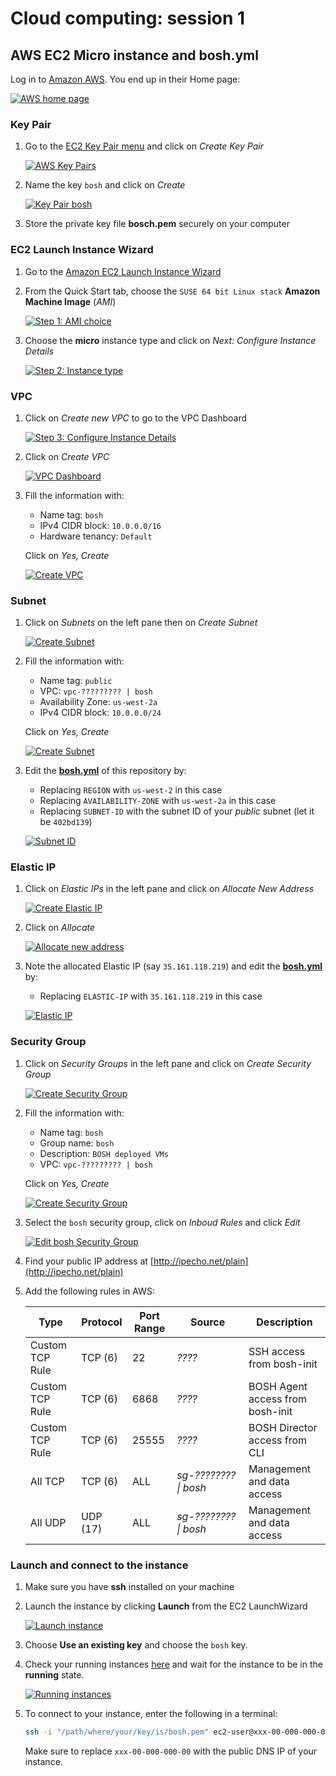 # Cloud computing: session 1

## AWS EC2 Micro instance and bosh.yml

Log in to [Amazon AWS](https://console.aws.amazon.com/). You end up in their Home page:

[![AWS home page](readme/1.awshome.png)](https://console.aws.amazon.com/)

  
### Key Pair

1. Go to the [EC2 Key Pair menu](https://console.aws.amazon.com/ec2#KeyPairs) and click on *Create Key Pair*

    [![AWS Key Pairs](readme/2.keys1.png)](https://console.aws.amazon.com/ec2#KeyPairs)

1. Name the key `bosh` and click on *Create*

    [![Key Pair bosh](readme/2.keys2.png)](https://console.aws.amazon.com/ec2#KeyPairs)
    
1. Store the private key file **bosch.pem** securely on your computer

### EC2 Launch Instance Wizard
  
1. Go to the [Amazon EC2 Launch Instance Wizard](https://console.aws.amazon.com/ec2/#LaunchInstanceWizard)
1. From the Quick Start tab, choose the `SUSE 64 bit Linux stack` **Amazon Machine Image** (*AMI*)

    [![Step 1: AMI choice](readme/3.ami.png)](https://console.aws.amazon.com/ec2/#LaunchInstanceWizard)
    
1. Choose the **micro** instance type and click on *Next: Configure Instance Details*

    [![Step 2: Instance type](readme/4.type.png)](https://console.aws.amazon.com/ec2/#LaunchInstanceWizard)

### VPC

1. Click on *Create new VPC* to go to the VPC Dashboard

    [![Step 3: Configure Instance Details](readme/5.vpc1.png)](https://console.aws.amazon.com/ec2/#LaunchInstanceWizard)

1. Click on *Create VPC*

    [![VPC Dashboard](readme/5.vpc2.png)](https://console.aws.amazon.com/vpc/#vpcs)

1. Fill the information with:
    - Name tag: `bosh`
    - IPv4 CIDR block: `10.0.0.0/16`
    - Hardware tenancy: `Default`
    
    Click on *Yes, Create*  

    [![Create VPC](readme/5.vpc3.png)](https://console.aws.amazon.com/vpc/#vpcs)

### Subnet

1. Click on *Subnets* on the left pane then on *Create Subnet*

    [![Create Subnet](readme/6.subnet1.png)](https://console.aws.amazon.com/vpc/#subnets)

1. Fill the information with:
    - Name tag: `public`
    - VPC: `vpc-????????? | bosh`
    - Availability Zone: `us-west-2a`
    - IPv4 CIDR block: `10.0.0.0/24`
    
    Click on *Yes, Create*  

    [![Create Subnet](readme/6.subnet2.png)](https://console.aws.amazon.com/vpc/#subnets)

1. Edit the [**bosh.yml**](bosh.yml) of this repository by:
    - Replacing `REGION` with `us-west-2` in this case
    - Replacing `AVAILABILITY-ZONE` with `us-west-2a` in this case
    - Replacing `SUBNET-ID` with the subnet ID of your *public* subnet (let it be `402bd139`)

    [![Subnet ID](readme/6.subnet3.png)](https://console.aws.amazon.com/vpc/#subnets)
    
### Elastic IP
    
1. Click on *Elastic IPs* in the left pane and click on *Allocate New Address*

    [![Create Elastic IP](readme/7.elasticip1.png)](https://console.aws.amazon.com/vpc/#Addresses)

1. Click on *Allocate*

    [![Allocate new address](readme/7.elasticip2.png)](https://console.aws.amazon.com/vpc/#Addresses)

1. Note the allocated Elastic IP (say `35.161.118.219`) and edit the [**bosh.yml**](bosh.yml) by:
    - Replacing `ELASTIC-IP` with `35.161.118.219` in this case

    [![Elastic IP](readme/7.elasticip3.png)](https://console.aws.amazon.com/vpc/#Addresses)

### Security Group

1. Click on *Security Groups* in the left pane and click on *Create Security Group*

    [![Create Security Group](readme/8.securitygroup1.png)](https://console.aws.amazon.com/vpc/#securityGroups)

1. Fill the information with:
    - Name tag: `bosh`
    - Group name: `bosh`
    - Description: `BOSH deployed VMs`
    - VPC: `vpc-????????? | bosh`
    
    Click on *Yes, Create*  

    [![Create Security Group](readme/8.securitygroup2.png)](https://console.aws.amazon.com/vpc/#securityGroups)

1. Select the `bosh` security group, click on *Inboud Rules* and click *Edit*

    [![Edit bosh Security Group](readme/8.securitygroup3.png)](https://console.aws.amazon.com/vpc/#securityGroups)

1. Find your public IP address at [http://ipecho.net/plain](http://ipecho.net/plain)
    
1. Add the following rules in AWS:

    | Type        | Protocol           | Port Range  | Source | Description |
    | --- | --- | --- | --- | --- |
    | Custom TCP Rule | TCP (6) | 22 | *????* | SSH access from bosh-init |
    | Custom TCP Rule | TCP (6) | 6868 | *????* | BOSH Agent access from bosh-init |
    | Custom TCP Rule | TCP (6) | 25555 | *????* | BOSH Director access from CLI |
    | All TCP | TCP (6) | ALL | *sg-???????? \| bosh* | Management and data access |
    | All UDP | UDP (17) | ALL | *sg-???????? \| bosh* | Management and data access |


### Launch and connect to the instance

1. Make sure you have **ssh** installed on your machine
1. Launch the instance by clicking **Launch** from the EC2 LaunchWizard

    [![Launch instance](readme/9.launch.png)](https://console.aws.amazon.com/ec2/#LaunchInstanceWizard)
    
1. Choose **Use an existing key** and choose the `bosh` key.
1. Check your running instances [here](https://console.aws.amazon.com/ec2/?#Instances) and wait for the instance to be in the **running** state.

    [![Running instances](readme/10.ssh.png)](https://console.aws.amazon.com/ec2/#Instances)


1. To connect to your instance, enter the following in a terminal:

    ```bash
    ssh -i "/path/where/your/key/is/bosh.pem" ec2-user@xxx-00-000-000-00.compute-1.amazonaws.com
    ```

    Make sure to replace `xxx-00-000-000-00` with the public DNS IP of your instance.